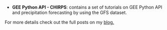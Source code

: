 - **GEE Python API - CHIRPS**: contains a set of tutorials on GEE Python API and precipitation forecasting by using the GFS dataset.

For more details check out the full posts on my [blog.](https://jm-marcenaro.github.io/hugo-toha.github.io/posts/gee/gfs/)